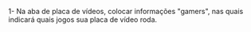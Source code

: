 1- Na aba de placa de vídeos, colocar informações "gamers", nas quais indicará quais jogos sua placa de vídeo roda.
